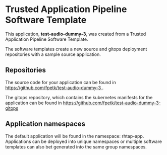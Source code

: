 # Trusted Application Pipeline Software Template

This application, **test-audio-dummy-3**, was created from a Trusted Application Pipeline Software Template.

The software templates create a new source and gitops deployment repositories with a sample source application. 

## Repositories

The source code for your application can be found in [https://github.com/fpetk/test-audio-dummy-3 ](https://github.com/fpetk/test-audio-dummy-3 ).
 
The gitops repository, which contains the kubernetes manifests for the application can be found in 
[https://github.com/fpetk/test-audio-dummy-3-gitops ](https://github.com/fpetk/test-audio-dummy-3-gitops ) 

## Application namespaces 

The default application will be found in the namespace: rhtap-app. Applications can be deployed into unique namespaces or multiple software templates can also bet generated into the same group namespaces.  
